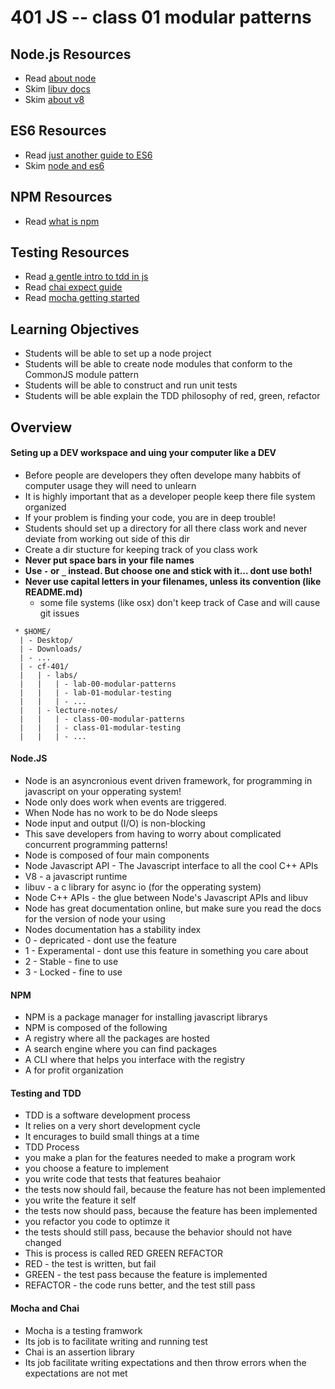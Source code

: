401 JS -- class 01 modular patterns
===

## Node.js Resources
* Read [about node]
* Skim [libuv docs]
* Skim [about v8]

## ES6 Resources
* Read [just another guide to ES6]
* Skim [node and es6]

## NPM Resources
* Read [what is npm] 

## Testing Resources
* Read [a gentle intro to tdd in js]
* Read [chai expect guide]
* Read [mocha getting started]

## Learning Objectives
* Students will be able to set up a node project
* Students will be able to create node modules that conform to the CommonJS module pattern
* Students will be able to construct and run unit tests
* Students will be able explain the TDD philosophy of red, green, refactor

## Overview
#### Seting up a DEV workspace and uing your computer like a DEV
* Before people are developers they often develope many habbits of computer usage they will need to unlearn
* It is highly important that as a developer people keep there file system organized
* If your problem is finding your code, you are in deep trouble!
* Students should set up a directory for all there class work and never deviate from working out side of this dir
* Create a dir stucture for keeping track of you class work
 * **Never put space bars in your file names**
 * **Use `-` or `_` instead. But choose one and stick with it... dont use both!**
 * **Never use capital letters in your filenames, unless its convention (like README.md)**
   * some file systems (like osx) don't keep track of Case and will cause git issues
``` text
 * $HOME/
  | - Desktop/
  | - Downloads/
  | - ...
  | - cf-401/
  |   | - labs/
  |   |   | - lab-00-modular-patterns
  |   |   | - lab-01-modular-testing
  |   |   | - ...
  |   | - lecture-notes/
  |   |   | - class-00-modular-patterns
  |   |   | - class-01-modular-testing
  |   |   | - ...
  ```
#### Node.JS
* Node is an asyncronious event driven framework, for programming in javascript on your opperating system!
* Node only does work when events are triggered.
* When Node has no work to be do Node sleeps
* Node input and output (I/O) is non-blocking 
 * This save developers from having to worry about complicated concurrent programming patterns!
* Node is composed of four main components
 * Node Javascript API - The Javascript interface to all the cool C++ APIs
 * V8 - a javascript runtime
 * libuv - a c library for async io (for the opperating system)
 * Node C++ APIs - the glue between Node's Javascript APIs and libuv
* Node has great documentation online, but make sure you read the docs for the version of node your using
* Nodes documentation has a stability index
 * 0 - depricated - dont use the feature
 * 1 - Experamental - dont use this feature in something you care about
 * 2 - Stable - fine to use
 * 3 - Locked - fine to use

#### NPM 
* NPM is a package manager for installing javascript librarys
* NPM is composed of the following
 * A registry where all the packages are hosted
 * A search engine where you can find packages
 * A CLI where that helps you interface with the registry
 * A for profit organization 

#### Testing and TDD
* TDD is a software development process
* It relies on a very short development cycle
 * It encurages to build small things at a time
* TDD Process
 * you make a plan for the features needed to make a program work
 * you choose a feature to implement
 * you write code that tests that features beahaior
 * the tests now should fail, because the feature has not been implemented
 * you write the feature it self
 * the tests now should pass, because the feature has been implemented
 * you refactor you code to optimze it 
 * the tests should still pass, because the behavior should not have changed
* This is process is called RED GREEN REFACTOR
 * RED - the test is written, but fail
 * GREEN - the test pass because the feature is implemented
 * REFACTOR - the code runs better, and the test still pass

#### Mocha and Chai 
* Mocha is a testing framwork
 * Its job is to facilitate writing and running test
* Chai is an assertion library
 * Its job facilitate writing expectations and then throw errors when the expectations are not met

<!--links -->
[about node]: https://nodejs.org/en/about/
[node and es6]: https://nodejs.org/en/docs/es6/
[libuv docs]: https://github.com/libuv/libuv
[about v8]: https://developers.google.com/v8/
[what is npm]: https://docs.npmjs.com/getting-started/what-is-npm
[a gentle intro to tdd in js]: http://jrsinclair.com/articles/2016/gentle-introduction-to-javascript-tdd-intro/
[chai expect guide]: http://chaijs.com/guide/styles/#expect
[mocha getting started]: http://mochajs.org/#getting-started
[just another guide to ES6]: https://medium.com/sons-of-javascript/javascript-an-introduction-to-es6-1819d0d89a0f#.wb7rj1gin

